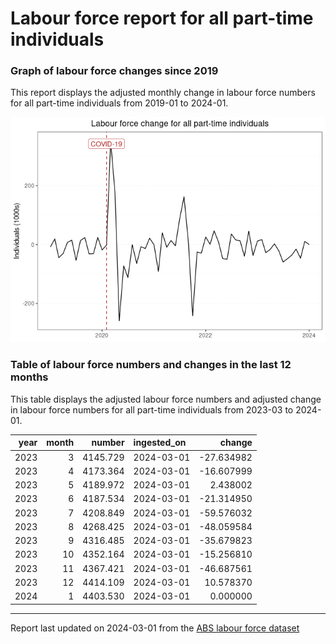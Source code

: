 Labour force report for all part-time individuals
================

### Graph of labour force changes since 2019

This report displays the adjusted monthly change in labour force numbers
for all part-time individuals from 2019-01 to 2024-01.

![](all_part-time_report_files/figure-gfm/unnamed-chunk-2-1.png)<!-- -->

### Table of labour force numbers and changes in the last 12 months

This table displays the adjusted labour force numbers and adjusted
change in labour force numbers for all part-time individuals from
2023-03 to 2024-01.

| year | month |   number | ingested_on |     change |
|-----:|------:|---------:|:------------|-----------:|
| 2023 |     3 | 4145.729 | 2024-03-01  | -27.634982 |
| 2023 |     4 | 4173.364 | 2024-03-01  | -16.607999 |
| 2023 |     5 | 4189.972 | 2024-03-01  |   2.438002 |
| 2023 |     6 | 4187.534 | 2024-03-01  | -21.314950 |
| 2023 |     7 | 4208.849 | 2024-03-01  | -59.576032 |
| 2023 |     8 | 4268.425 | 2024-03-01  | -48.059584 |
| 2023 |     9 | 4316.485 | 2024-03-01  | -35.679823 |
| 2023 |    10 | 4352.164 | 2024-03-01  | -15.256810 |
| 2023 |    11 | 4367.421 | 2024-03-01  | -46.687561 |
| 2023 |    12 | 4414.109 | 2024-03-01  |  10.578370 |
| 2024 |     1 | 4403.530 | 2024-03-01  |   0.000000 |

------------------------------------------------------------------------

Report last updated on 2024-03-01 from the [ABS labour force
dataset](https://www.abs.gov.au/statistics/labour/employment-and-unemployment/labour-force-australia/latest-release)
